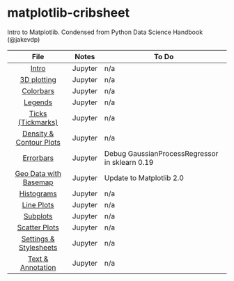 # matplotlib-cribsheet
Intro to Matplotlib. Condensed from Python Data Science Handbook (@jakevdp)

| File  | Notes  | To Do  |
|:-:|:-:|---|
|[Intro](Matplotlib-Intro.ipynb)   | Jupyter | n/a  |
|[3D plotting](Matplotlib-3D-Plotting.ipynb) | Jupyter | n/a  |
|[Colorbars](Matplotlib-Custom-Colorbars.ipynb) | Jupyter | n/a  |
|[Legends](Matplotlib-Custom-Legends.ipynb)   | Jupyter | n/a  |
|[Ticks (Tickmarks)](Matplotlib-Custom-Tickmarks.ipynb)   | Jupyter | n/a  |
|[Density & Contour Plots](Matplotlib-Density-and-Contour-Plots.ipynb)   | Jupyter | n/a  |
|[Errorbars](Matplotlib-Errorbars.ipynb)   | Jupyter | Debug GaussianProcessRegressor in sklearn 0.19  |
|[Geo Data with Basemap](Matplotlib-Geo-Data-With-Basemap.ipynb)   | Jupyter | Update to Matplotlib 2.0  |
|[Histograms](Matplotlib-Histograms-and-Bins.ipynb)   | Jupyter | n/a  |
|[Line Plots](Matplotlib-Line-Plots.ipynb)   | Jupyter | n/a  |
|[Subplots](Matplotlib-Multiple-Subplots.ipynb)   | Jupyter | n/a  |
|[Scatter Plots](Matplotlib-Scatter-Plots.ipynb)   | Jupyter | n/a  |
|[Settings & Stylesheets](Matplotlib-Settings-and-Stylesheets.ipynb)   | Jupyter | n/a  |
|[Text & Annotation](Matplotlib-Text-and-Annotation.ipynb)   | Jupyter | n/a  |
